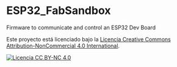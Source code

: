 # ESP32_FabSandbox
Firmware to communicate and control an ESP32 Dev Board

Este proyecto está licenciado bajo la [Licencia Creative Commons Attribution-NonCommercial 4.0 International](https://creativecommons.org/licenses/by-nc/4.0/).

[![Licencia CC BY-NC 4.0](https://licensebuttons.net/l/by-nc/4.0/88x31.png)](https://creativecommons.org/licenses/by-nc/4.0/)

